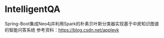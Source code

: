 # IntelligentQA
Spring-Boot集成Neo4j并利用Spark的朴素贝叶斯分类器实现基于中房知识图谱的智能问答系统
参考资料：https://blog.csdn.net/appleyk

